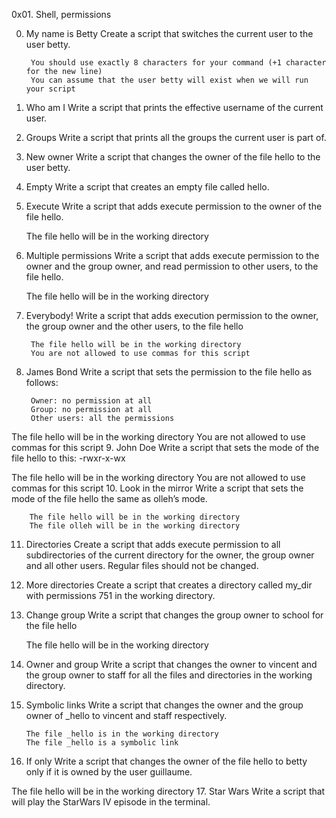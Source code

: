 0x01. Shell, permissions

0. My name is Betty
Create a script that switches the current user to the user betty.

        You should use exactly 8 characters for your command (+1 character for the new line)
        You can assume that the user betty will exist when we will run your script
1. Who am I
Write a script that prints the effective username of the current user.
2. Groups
Write a script that prints all the groups the current user is part of.
3. New owner
Write a script that changes the owner of the file hello to the user betty.
4. Empty
Write a script that creates an empty file called hello.
5. Execute
Write a script that adds execute permission to the owner of the file hello.

    The file hello will be in the working directory
6. Multiple permissions
Write a script that adds execute permission to the owner and the group owner, and read permission to other users, to the file hello.

    The file hello will be in the working directory
7. Everybody!
Write a script that adds execution permission to the owner, the group owner and the other users, to the file hello

        The file hello will be in the working directory
        You are not allowed to use commas for this script
8. James Bond
Write a script that sets the permission to the file hello as follows:

        Owner: no permission at all
        Group: no permission at all
        Other users: all the permissions

The file hello will be in the working directory You are not allowed to use commas for this script
9. John Doe
Write a script that sets the mode of the file hello to this: -rwxr-x-wx

The file hello will be in the working directory
You are not allowed to use commas for this script
10. Look in the mirror
Write a script that sets the mode of the file hello the same as olleh’s mode.

        The file hello will be in the working directory
        The file olleh will be in the working directory
11. Directories
Create a script that adds execute permission to all subdirectories of the current directory for the owner, the group owner and all other users. Regular files should not be changed.
12. More directories
Create a script that creates a directory called my_dir with permissions 751 in the working directory.
13. Change group
Write a script that changes the group owner to school for the file hello

    The file hello will be in the working directory

14. Owner and group
Write a script that changes the owner to vincent and the group owner to staff for all the files and directories in the working directory.
15. Symbolic links
Write a script that changes the owner and the group owner of _hello to vincent and staff respectively.

        The file _hello is in the working directory
        The file _hello is a symbolic link
16. If only
Write a script that changes the owner of the file hello to betty only if it is owned by the user guillaume.

The file hello will be in the working directory
17. Star Wars
Write a script that will play the StarWars IV episode in the terminal.

